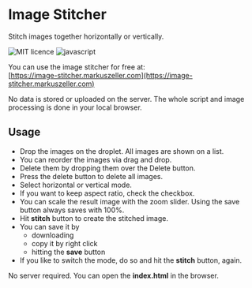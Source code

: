 # Image Stitcher
Stitch images together horizontally or vertically.

![MIT licence](https://img.shields.io/badge/license-MIT-green)
![javascript](https://img.shields.io/badge/vanilla-JavaScript-blue)

You can use the image stitcher for free at:  
[https://image-stitcher.markuszeller.com](https://image-stitcher.markuszeller.com) 

No data is stored or uploaded on the server. The whole script and image processing is done in your local browser.

## Usage
- Drop the images on the droplet. All images are shown on a list.
- You can reorder the images via drag and drop.
- Delete them by dropping them over the Delete button.
- Press the delete button to delete all images.
- Select horizontal or vertical mode.
- If you want to keep aspect ratio, check the checkbox.
- You can scale the result image with the zoom slider. Using the save button always saves with 100%.
- Hit **stitch** button to create the stitched image.
- You can save it by
  - downloading
  - copy it by right click
  - hitting the **save** button
- If you like to switch the mode, do so and hit the **stitch** button, again.

No server required. You can open the **index.html** in the browser.
